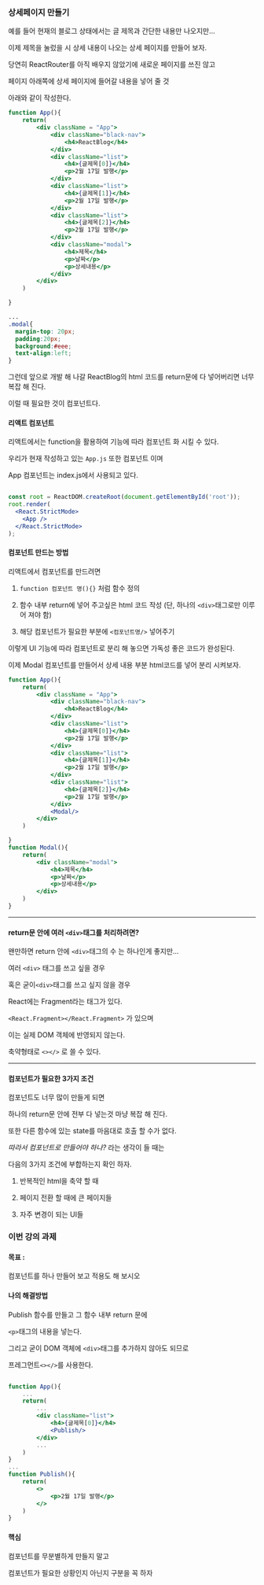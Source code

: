 ### 상세페이지 만들기

예를 들어 현재의 블로그 상태에서는 글 제목과 간단한 내용만 나오지만...

이제 제목을 눌렀을 시 상세 내용이 나오는 상세 페이지를 만들어 보자.

당연히 ReactRouter를 아직 배우지 않았기에 새로운 페이지를 쓰진 않고

페이지 아래쪽에 상세 페이지에 들어갈 내용을 넣어 줄 것

아래와 같이 작성한다.

```jsx
function App(){
    return(
        <div className = "App">
            <div className="black-nav">
                <h4>ReactBlog</h4>
            </div>
            <div className="list">
                <h4>{글제목[0]}</h4>
                <p>2월 17일 발행</p>
            </div>
            <div className="list">
                <h4>{글제목[1]}</h4>
                <p>2월 17일 발행</p>
            </div>
            <div className="list">
                <h4>{글제목[2]}</h4>
                <p>2월 17일 발행</p>
            </div>
            <div className="modal">
                <h4>제목</h4>
                <p>날짜</p>
                <p>상세내용</p>
            </div>
        </div>
    )

}
```

```css
...
.modal{
  margin-top: 20px;
  padding:20px;
  background:#eee;
  text-align:left;
}
```
그런데 앞으로 개발 해 나갈 ReactBlog의 html 코드를 return문에 다 넣어버리면 너무 복잡 해 진다.

이럴 때 필요한 것이 컴포넌트다.

#### 리액트 컴포넌트

리액트에서는 function을 활용하여 기능에 따라 컴포넌트 화 시킬 수 있다.

우리가 현재 작성하고 있는 ```App.js``` 또한 컴포넌트 이며

App 컴포넌트는 index.js에서 사용되고 있다.

```jsx

const root = ReactDOM.createRoot(document.getElementById('root'));
root.render(
  <React.StrictMode>
    <App />
  </React.StrictMode>
);
```

#### 컴포넌트 만드는 방법

리액트에서 컴포넌트를 만드려면

1. ```function 컴포넌트 명(){}``` 처럼 함수 정의

2. 함수 내부 return에 넣어 주고싶은 html 코드 작성
(단, 하나의 ```<div>```태그로만 이루어 져야 함)

3. 해당 컴포넌트가 필요한 부분에 ```<컴포넌트명/>``` 넣어주기

이렇게 UI 기능에 따라 컴포넌트로 분리 해 놓으면 가독성 좋은 코드가 완성된다.

이제 Modal 컴포넌트를 만들어서 상세 내용 부분 html코드를 넣어 분리 시켜보자.

```jsx
function App(){
    return(
        <div className = "App">
            <div className="black-nav">
                <h4>ReactBlog</h4>
            </div>
            <div className="list">
                <h4>{글제목[0]}</h4>
                <p>2월 17일 발행</p>
            </div>
            <div className="list">
                <h4>{글제목[1]}</h4>
                <p>2월 17일 발행</p>
            </div>
            <div className="list">
                <h4>{글제목[2]}</h4>
                <p>2월 17일 발행</p>
            </div>
            <Modal/>
        </div>
    )

}
function Modal(){
    return(
        <div className="modal">
            <h4>제목</h4>
            <p>날짜</p>
            <p>상세내용</p>
        </div>
    )
}
```
***
#### return문 안에 여러 ```<div>```태그를 처리하려면?

왠만하면 return 안에 ```<div>```태그의 수 는 하나인게 좋지만...

여러 ```<div>``` 태그를 쓰고 싶을 경우

혹은 굳이```<div>```태그를 쓰고 싶지 않을 경우

React에는 Fragment라는 태그가 있다.

```<React.Fragment></React.Fragment>``` 가 있으며 

이는 실제 DOM 객체에 반영되지 않는다.

축약형태로 ```<></>``` 로 쓸 수 있다.

***
#### 컴포넌트가 필요한 3가지 조건

컴포넌트도 너무 많이 만들게 되면 

하나의 return문 안에 전부 다 넣는것 마냥 복잡 해 진다.

또한 다른 함수에 있는 state를 마음대로 호출 할 수가 없다.

*따라서 컴포넌트로 만들어야 하나?* 라는 생각이 들 때는

다음의 3가지 조건에 부합하는지 확인 하자.

1. 반복적인 html을 축약 할 때

2. 페이지 전환 할 때에 큰 페이지들

3. 자주 변경이 되는 UI들


### 이번 강의 과제

#### 목표 :

컴포넌트를 하나 만들어 보고 적용도 해 보시오

#### 나의 해결방법

Publish 함수를 만들고 그 함수 내부 return 문에 

```<p>```태그의 내용을 넣는다.

그리고 굳이 DOM 객체에 ```<div>```태그를 추가하지 않아도 되므로

프레그먼트```<></>```를 사용한다.

```jsx

function App(){
    ...
    return(
        ...
        <div className="list">
            <h4>{글제목[0]}</h4>
            <Publish/>
        </div>
        ...
    )
}
...
function Publish(){
    return(
        <>
            <p>2월 17일 발행</p>
        </>
    )
}
```

#### 핵심

컴포넌트를 무분별하게 만들지 말고

컴포넌트가 필요한 상황인지 아닌지 구분을 꼭 하자

